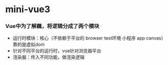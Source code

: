 # mini-vue3

### Vue中为了解藕，将逻辑分成了两个模块
- 运行时模块：核心（不依赖于平台的 browser test环境 小程序 app canvas）靠的是虚拟dom
- 针对不同平台的运行时，vue针对浏览器平台
- 渲染器：传入不同功能，做渲染逻辑